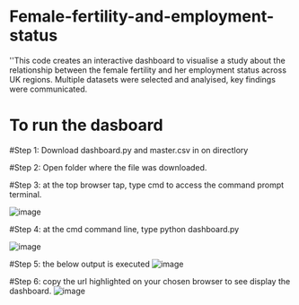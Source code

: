 # Female-fertility-and-employment-status
''This code creates an interactive dashboard to visualise a study about the relationship between the female fertility and her employment status across UK regions. Multiple datasets were selected and analyised, key findings were communicated.
# To run the dasboard
#Step 1: Download dashboard.py and  master.csv in on directlory

#Step 2: Open folder where the file was downloaded.

#Step 3: at the top browser tap, type cmd to access the command prompt terminal.

![image](https://user-images.githubusercontent.com/57564713/185801122-cd7c2769-a6f1-428c-a543-674f840204a6.png)


#Step 4: at the cmd command line, type python dashboard.py

![image](https://user-images.githubusercontent.com/57564713/185801146-6020c603-e748-4757-9cfe-4049ff4f2d81.png)




#Step 5: the below output is executed
![image](https://user-images.githubusercontent.com/57564713/185800550-22b06b43-966a-420a-a29c-1d5fe159812e.png)



#Step 6: copy the url highlighted on your chosen browser to see display the dashboard.
![image](https://user-images.githubusercontent.com/57564713/185800438-3f006e07-aa37-4fc6-8127-7068106c2295.png)


 

